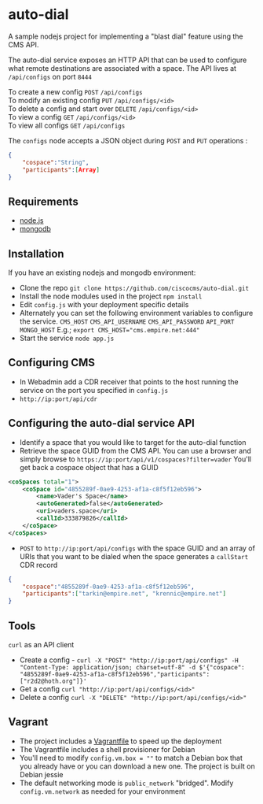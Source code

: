 # auto-dial
A sample nodejs project for implementing a "blast dial" feature using the CMS API.

The auto-dial service exposes an HTTP API that can be used to configure what remote destinations are associated with a space. The API lives at `/api/configs` on port `8444`

To create a new config `POST` `/api/configs`  
To modify an existing config `PUT` `/api/configs/<id>`  
To delete a config and start over `DELETE` `/api/configs/<id>`  
To view a config `GET` `/api/configs/<id>`  
To view all configs `GET` `/api/configs`  


The `configs` node accepts a JSON object during `POST` and `PUT` operations :
```json
{
    "cospace":"String",
    "participants":[Array]
}
```

## Requirements
* [node.js](https://nodejs.org)
* [mongodb](https://www.mongodb.com)

## Installation 
If you have an existing nodejs and mongodb environment:
* Clone the repo ```git clone https://github.com/ciscocms/auto-dial.git```
* Install the node modules used in the project ```npm install```
* Edit `config.js` with your deployment specific details
* Alternately you can set the following environment variables to configure the service. `CMS_HOST` `CMS_API_USERNAME` `CMS_API_PASSWORD` `API_PORT` `MONGO_HOST` E.g.; `export CMS_HOST="cms.empire.net:444"`
* Start the service ```node app.js```

## Configuring CMS
* In Webadmin add a CDR receiver that points to the host running the service on the port you specified in `config.js`
* ```http://ip:port/api/cdr```

## Configuring the auto-dial service API
* Identify a space that you would like to target for the auto-dial function
* Retrieve the space GUID from the CMS API. You can use a browser and simply browse to ```https://ip:port/api/v1/cospaces?filter=vader``` You'll get back a cospace object that has a GUID

```xml
<coSpaces total="1">
    <coSpace id="4855289f-0ae9-4253-af1a-c8f5f12eb596">
        <name>Vader's Space</name>
        <autoGenerated>false</autoGenerated>
        <uri>vaders.space</uri>
        <callId>333879826</callId>
    </coSpace>
</coSpaces>
```

* `POST` to `http://ip:port/api/configs` with the space GUID and an array of URIs that you want to be dialed when the space generates a `callStart` CDR record
```json
{
    "cospace":"4855289f-0ae9-4253-af1a-c8f5f12eb596",
    "participants":["tarkin@empire.net", "krennic@empire.net"]
}
```

## Tools
`curl` as an API client

* Create a config - `curl -X "POST" "http://ip:port/api/configs" -H "Content-Type: application/json; charset=utf-8" -d $'{"cospace": "4855289f-0ae9-4253-af1a-c8f5f12eb596","participants": ["r2d2@hoth.org"]}'`
* Get a config `curl "http://ip:port/api/configs/<id>"`
* Delete a config `curl -X "DELETE" "http://ip:port/api/configs/<id>"`

## Vagrant
* The project includes a [Vagrantfile](https://www.vagrantup.com) to speed up the deployment
* The Vagrantfile includes a shell provisioner for Debian
* You'll need to modify `config.vm.box = ""` to match a Debian box that you already have or you can download a new one. The project is built on Debian jessie
* The default networking mode is `public_network` "bridged". Modify `config.vm.network` as needed for your environment
